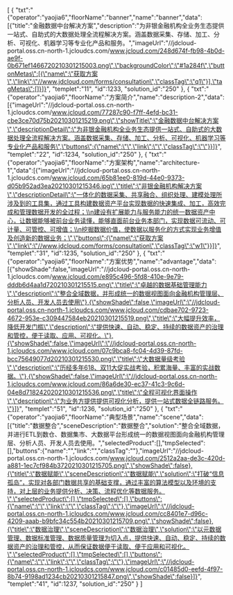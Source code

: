 [
	{
		"txt":"{\"operator\":\"yaojia6\",\"floorName\":\"banner\",\"name\":\"banner\",\"data\":[{\"title\":\"金融数据中台解决方案\",\"description\":\"为非银金融机构全业务生态提供一站式、自助式的大数据处理全流程解决方案。涵盖数据采集、存储、加工、分析、可视化、机器学习等专业化产品和服务。\",\"imageUrl\":\"//jdcloud-portal.oss.cn-north-1.jcloudcs.com/www.jcloud.com/248d674f-fb98-4b0d-ae9f-0b671ef1466720210301215003.png\",\"backgroundColor\":\"#1a284f\",\"buttonMetas\":[{\"name\":\"获取方案\",\"link\":\"//www.jdcloud.com/forms/consultation\",\"classTag\":\"q1\"}],\"tagMetas\":[]}]}",
		"templet":"11",
		"id":1233,
		"solution_id":"250"
	},
	{
		"txt":"{\"operator\":\"yaojia6\",\"floorName\":\"方案简介\",\"name\":\"description-2\",\"data\":[{\"imageUrl\":\"//jdcloud-portal.oss.cn-north-1.jcloudcs.com/www.jcloud.com/77287c90-f7ff-4efd-bc31-cbe3ce70d75b20210301215219.png\",\"showTitle\":\"金融数据中台解决方案\",\"descriptionDetail\":\"为非银金融机构全业务生态提供一站式、自助式的大数据处理全流程解决方案。涵盖数据采集、存储、加工、分析、可视化、机器学习等专业化产品和服务\",\"buttons\":{\"name\":\"\",\"link\":\"\",\"classTag\":\"\"}}]}",
		"templet":"22",
		"id":1234,
		"solution_id":"250"
	},
	{
		"txt":"{\"operator\":\"yaojia6\",\"floorName\":\"方案架构\",\"name\":\"architecture-1\",\"data\":[{\"imageUrl\":\"//jdcloud-portal.oss.cn-north-1.jcloudcs.com/www.jcloud.com/65b81ee0-819d-44e0-9373-d05b952ad3ea20210301215346.jpg\",\"title\":\"非银金融机构解决方案\",\"descriptionDetail\":\"一体化的数据采集、共享融合、组织处理、建模处理所涉及到的工具集，通过工具构建数据资产平台实现数据的快速集成、加工，高效完成和管理数据开发的全过程；\\n建设有扩展能力与服务能力的统一数据资产中心，让数据能够被前台业务读懂，能够直面前台业务本部门，实现数据可流动、可计量、可管控、可增值；\\n挖掘数据价值，使数据以服务化的方式实现业务增值及创造新的数据业务；\",\"buttons\":{\"name\":\"获取方案\",\"link\":\"//www.jdcloud.com/forms/consultation\",\"classTag\":\"w1\"}}]}",
		"templet":"31",
		"id":1235,
		"solution_id":"250"
	},
	{
		"txt":"{\"operator\":\"yaojia6\",\"floorName\":\"方案优势\",\"name\":\"advantage\",\"data\":[{\"showShade\":false,\"imageUrl\":\"//jdcloud-portal.oss.cn-north-1.jcloudcs.com/www.jcloud.com/e895c496-5fd8-410e-9e79-dddb6d4aa1d720210301215515.png\",\"title\":\"卓越的数据基础管理能力\",\"description\":\"整合全域数据，并形成统一的数据视图面向金融机构管理层、分析人员、开发人员去使用\"},{\"showShade\":false,\"imageUrl\":\"//jdcloud-portal.oss.cn-north-1.jcloudcs.com/www.jcloud.com/cdbae702-9723-4672-953e-c309447584eb20210301215519.png\",\"title\":\"大幅提升效率，降低开发门槛\",\"description\":\"提供快速、自动、稳定、持续的数据资产的治理和管控，便于读取、应用、可视化。\"},{\"showShade\":false,\"imageUrl\":\"//jdcloud-portal.oss.cn-north-1.jcloudcs.com/www.jcloud.com/07c9bca8-fc04-4d39-87fd-bcc75649077d20210301215530.png\",\"title\":\"大数据量级考验\",\"description\":\"历经多年618、双11大促实战考验，积累海量、丰富的实战数据。\"},{\"showShade\":false,\"imageUrl\":\"//jdcloud-portal.oss.cn-north-1.jcloudcs.com/www.jcloud.com/86a6de30-ec37-41c3-9c6d-04e8d718242020210301215536.png\",\"title\":\"全程可视化界面操作\",\"description\":\"为业务方提供提供可视化分析，提供一站式数据全链路服务。\"}]}",
		"templet":"51",
		"id":1236,
		"solution_id":"250"
	},
	{
		"txt":"{\"operator\":\"yaojia6\",\"floorName\":\"典型场景\",\"name\":\"scene\",\"data\":[{\"title\":\"数据整合\",\"sceneDescription\":\"数据整合\",\"solution\":\"整合全域数据，并进行ETL到数仓、数据集市、大数据平台形成统一的数据视图面向金融机构管理层、分析人员、开发人员去使用。\",\"selectedProduct\":[],\"tmpSelected\":[],\"buttons\":{\"name\":\"\",\"link\":\"\",\"classTag\":\"\"},\"imageUrl\":\"//jdcloud-portal.oss.cn-north-1.jcloudcs.com/www.jcloud.com/2512a2aa-de3c-420d-a881-1ec7cf984b3720210301215705.png\",\"showShade\":false},{\"title\":\"数据赋能\",\"sceneDescription\":\"数据赋能\",\"solution\":\"打破“信息孤岛”，实现对各部门数据共享的基础支撑，通过丰富的算法模型以及环境的支持，对上层的业务提供分析、决策、流程优化等数据服务。\",\"selectedProduct\":[],\"tmpSelected\":[],\"buttons\":{\"name\":\"\",\"link\":\"\",\"classTag\":\"\"},\"imageUrl\":\"//jdcloud-portal.oss.cn-north-1.jcloudcs.com/www.jcloud.com/cc8401e7-d96c-4209-aaab-b9bfc34c554b20210301215709.png\",\"showShade\":false},{\"title\":\"数据治理\",\"sceneDescription\":\"数据治理\",\"solution\":\"以元数据管理、数据标准管理、数据质量管理为切入点，提供快速、自动、稳定、持续的数据资产的治理和管控，从而保证数据便于读取、便于应用和可视化。\",\"selectedProduct\":[],\"tmpSelected\":[],\"buttons\":{\"name\":\"\",\"link\":\"\",\"classTag\":\"\"},\"imageUrl\":\"//jdcloud-portal.oss.cn-north-1.jcloudcs.com/www.jcloud.com/c01485d0-eefd-4f97-8b74-9198ad1234cb20210301215847.png\",\"showShade\":false}]}",
		"templet":"41",
		"id":1237,
		"solution_id":"250"
	}
]